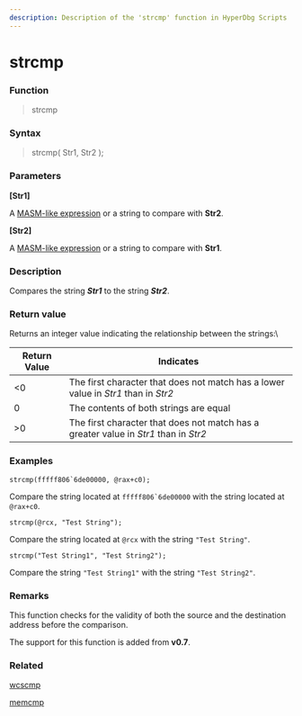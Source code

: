```yaml
---
description: Description of the 'strcmp' function in HyperDbg Scripts
---
```


# strcmp

### Function

> strcmp

### Syntax

> strcmp( Str1, Str2 );

### Parameters

**\[Str1]**

A [MASM-like expression](https://docs.hyperdbg.org/commands/scripting-language/assumptions-and-evaluations) or a string to compare with **Str2**.

**\[Str2]**

A [MASM-like expression](https://docs.hyperdbg.org/commands/scripting-language/assumptions-and-evaluations) or a string to compare with **Str1**.

### Description

Compares the string _**Str1**_ to the string _**Str2**_.

### Return value

Returns an integer value indicating the relationship between the strings:\


| Return Value | Indicates                                                                            |
| ------------ | ------------------------------------------------------------------------------------ |
| <0           | The first character that does not match has a lower value in _Str1_ than in _Str2_   |
| 0            | The contents of both strings are equal                                               |
| >0           | The first character that does not match has a greater value in _Str1_ than in _Str2_ |

### Examples

``strcmp(fffff806`6de00000, @rax+c0);``

Compare the string located at ``fffff806`6de00000`` with the string located at `@rax+c0`.

`strcmp(@rcx, "Test String");`

Compare the string located at `@rcx` with the string `"Test String"`.

`strcmp("Test String1", "Test String2");`

Compare the string `"Test String1"` with the string `"Test String2"`.

### Remarks

This function checks for the validity of both the source and the destination address before the comparison.&#x20;

The support for this function is added from **v0.7**.

### Related

[wcscmp](https://docs.hyperdbg.org/commands/scripting-language/functions/strings/wcscmp)

[memcmp](https://docs.hyperdbg.org/commands/scripting-language/functions/memory/memcmp)
